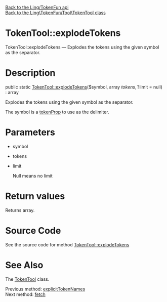 [Back to the Ling/TokenFun api](https://github.com/lingtalfi/TokenFun/blob/master/doc/api/Ling/TokenFun.md)<br>
[Back to the Ling\TokenFun\Tool\TokenTool class](https://github.com/lingtalfi/TokenFun/blob/master/doc/api/Ling/TokenFun/Tool/TokenTool.md)


TokenTool::explodeTokens
================



TokenTool::explodeTokens — Explodes the tokens using the given symbol as the separator.




Description
================


public static [TokenTool::explodeTokens](https://github.com/lingtalfi/TokenFun/blob/master/doc/api/Ling/TokenFun/Tool/TokenTool/explodeTokens.md)($symbol, array $tokens, ?$limit = null) : array




Explodes the tokens using the given symbol as the separator.

The symbol is a [tokenProp](https://github.com/lingtalfi/TokenFun/blob/master/doc/pages/conception-notes.md#tokenprop) to use as the delimiter.




Parameters
================


- symbol

    

- tokens

    

- limit

    Null means no limit


Return values
================

Returns array.








Source Code
===========
See the source code for method [TokenTool::explodeTokens](https://github.com/lingtalfi/TokenFun/blob/master/Tool/TokenTool.php#L56-L77)


See Also
================

The [TokenTool](https://github.com/lingtalfi/TokenFun/blob/master/doc/api/Ling/TokenFun/Tool/TokenTool.md) class.

Previous method: [explicitTokenNames](https://github.com/lingtalfi/TokenFun/blob/master/doc/api/Ling/TokenFun/Tool/TokenTool/explicitTokenNames.md)<br>Next method: [fetch](https://github.com/lingtalfi/TokenFun/blob/master/doc/api/Ling/TokenFun/Tool/TokenTool/fetch.md)<br>

